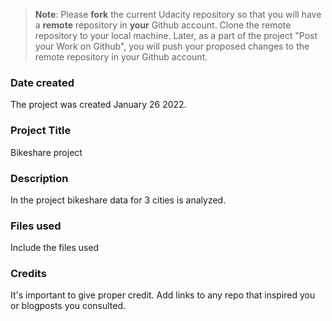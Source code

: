 >**Note**: Please **fork** the current Udacity repository so that you will have a **remote** repository in **your** Github account. Clone the remote repository to your local machine. Later, as a part of the project "Post your Work on Github", you will push your proposed changes to the remote repository in your Github account.

### Date created
The project was created January 26 2022.

### Project Title
Bikeshare project

### Description
In the project bikeshare data for 3 cities is analyzed.

### Files used
Include the files used

### Credits
It's important to give proper credit. Add links to any repo that inspired you or blogposts you consulted.
